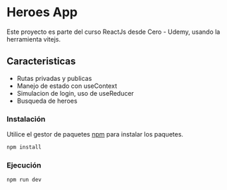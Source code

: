 # Heroes App

Este proyecto es parte del curso ReactJs desde Cero - Udemy, usando la herramienta vitejs.

## Caracteristicas

- Rutas privadas y publicas
- Manejo de estado con useContext 
- Simulacion de login, uso de useReducer
- Busqueda de heroes

### Instalación

Utilice el gestor de paquetes [npm](https://docs.npmjs.com/downloading-and-installing-node-js-and-npm) para instalar los paquetes.

```bash
npm install
```

### Ejecución

```bash
npm run dev
```
